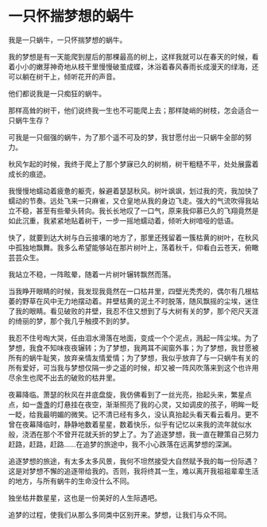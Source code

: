 # 一只怀揣梦想的蜗牛

我是一只蜗牛，一只怀揣梦想的蜗牛。 

我的梦想是有一天能爬到屋后的那棵最高的树上，这样我就可以在春天的时候，看着小小的嫩芽神奇地从枝干里慢慢破茧成蝶，沐浴着春风春雨长成漫天的绿海，还可以躺在树干上，倾听花开的声音。 

他们都说我是一只痴狂的蜗牛。 

那样高耸的树干，他们说终我一生也不可能爬上去；那样陡峭的树枝，怎会适合一只蜗牛生存？ 

可我是一只倔强的蜗牛，为了那个遥不可及的梦，我甘愿付出一只蜗牛全部的努力。 

秋风乍起的时候，我终于爬上了那个梦寐已久的树梢，树干粗糙不平，处处展露着成长的痕迹。 

我慢慢地蠕动着疲惫的躯壳，躲避着瑟瑟秋风。树叶飒飒，划过我的壳，我加快了蠕动的节奏。远处飞来一只麻雀，又仓皇地从我的身边飞走。强大的气流吹得我站立不稳，甚至有些晕头转向。我长长地叹了一口气，原来我仰慕已久的飞翔竟然是如此沉重，我紧紧地贴着树干，一步一摇地蠕动着，倾听大树喑哑的低语。 

快了，就要到达大树与白云接壤的地方了，那里还残留着一簇枯黄的树叶，在秋风中孤独地飘舞。我多么希望能够站在那片树叶上，荡着秋千，仰看白云苍天，俯瞰芸芸众生。 

我站立不稳，一阵眩晕，随着一片树叶辗转飘然而落。 

当我睁开眼睛的时候，我发现我竟然在一口枯井里，四壁光秃秃的，偶尔有几根枯萎的野草在风中无力地摆动着。井壁枯黄的泥土不时脱落，随风飘摇的尘埃，迷住了我的眼睛。看见破败的井壁，我忍不住又想到了与大树有关的梦，那个咫尺天涯的绮丽的梦，那个我几乎触摸不到的梦。 

我忍不住号啕大哭，任由泪水滑落在地面，变成一个个泥点，溅起一阵尘埃。为了梦想，我食不知味夜夜辗转；为了梦想，我两耳不闻窗外事；为了梦想，我甘愿被所有的蜗牛耻笑，放弃亲情友情爱情；为了梦想，我似乎放弃了与一只蜗牛有关的所有爱好，可当我与梦想仅隔一步之遥的时候，却又被一阵风吹落来到这个也许用尽余生也爬不出去的破败的枯井里。 

夜幕降临。萧瑟的秋风在井底盘旋，我仿佛看到了一丝光亮，抬起头来，繁星点点，如一盏盏的灯悬挂在夜空，渐渐照亮了我的心灵，又如调皮的孩子，明眸一眨一眨，给我最明媚的微笑。记不清已经有多久，没认真抬起头看天看云看月。更不曾在夜幕降临时，静静地数着星星，数着快乐，似乎有记忆以来我的流年就似水般，浇洒在那个不曾开花就夭折的梦上了。为了追逐梦想，我一直在鞭策自己努力赶路，赶路，赶路……在追梦的旅途中，我不小心跌落在远离梦想的深渊。 

追逐梦想的旅途，有太多太多风景，我何不坦然接受大自然赋予我的每一份际遇？这是对梦想不懈的追逐带给我的。否则，我将终其一生，难以离开我祖祖辈辈生活的地方，与所有蜗牛的生命没什么不同。 

独坐枯井数星星，这也是一份美好的人生际遇吧。 

追梦的过程，使我们从那么多同类中区别开来。梦想，让我们与众不同。